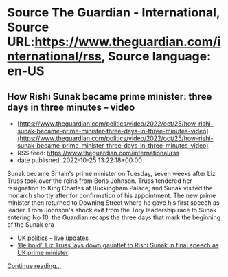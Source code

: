 # Source The Guardian - International, Source URL:https://www.theguardian.com/international/rss, Source language: en-US

## How Rishi Sunak became prime minister: three days in three minutes – video
 - [https://www.theguardian.com/politics/video/2022/oct/25/how-rishi-sunak-became-prime-minister-three-days-in-three-minutes-video](https://www.theguardian.com/politics/video/2022/oct/25/how-rishi-sunak-became-prime-minister-three-days-in-three-minutes-video)
 - RSS feed: https://www.theguardian.com/international/rss
 - date published: 2022-10-25 13:22:18+00:00

<p>Sunak became Britain's prime minister on Tuesday, seven weeks after Liz Truss took over the reins from Boris Johnson. Truss tendered her resignation to King Charles at Buckingham Palace, and Sunak visited the monarch shortly after for confirmation of his appointment. The new prime minister then returned to Downing Street where he gave his first speech as leader. From Johnson's shock exit from the Tory leadership race to Sunak entering No 10, the Guardian recaps the three days that mark the beginning of the Sunak era</p><ul><li><a href="https://www.theguardian.com/politics/live/2022/oct/25/uk-politics-live-sunak-to-meet-king-charles-and-give-first-address-to-the-nation-as-pm#maincontent">UK politics – live updates</a></li><li><a href="https://www.theguardian.com/politics/2022/oct/25/liz-truss-final-speech-lays-down-gauntlet-rishi-sunak-uk-prime-minister">‘Be bold’: Liz Truss lays down gauntlet to Rishi Sunak in final speech as UK prime minister</a><br /></li></ul> <a href="https://www.theguardian.com/politics/video/2022/oct/25/how-rishi-sunak-became-prime-minister-three-days-in-three-minutes-video">Continue reading...</a>
